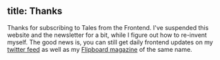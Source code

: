 title: Thanks
---
Thanks for subscribing to Tales from the Frontend. I've suspended this website and the newsletter for a bit, while I figure out how to re-invent myself. The good news is, you can still get daily frontend updates on my <a href="https://twitter.com/frontendd">twitter feed</a> as well as my <a href="https://flipboard.com/@colynbrown/tales-from-the-frontend-84if74jay">Flipboard magazine</a> of the same name.
